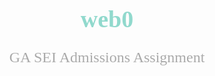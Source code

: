 # web0
GA SEI Admissions Assignment



<!DOCTYPE html>

<head>
  <title>About Joe Coburn</title>
  <link href="https://fonts.googleapis.com/css?family=Unica+One" rel="stylesheet">
  <style>
    body {
      text-align: center;
      background: url("https://i.imgur.com/3kKCAk5.jpg");
 	  background-size: cover;
 	  background-repeat: no-repeat;
      background-position: center;
      color: #aaa;
      font-family: georgia;
    }
    p {
      font-size: 24px;
      max-width: 800px;
      margin: 0 auto;
    }
    img {
      border: 6px solid #91d9cd;
      border-radius: 130px;
     }
    h1 {
      font-family: 'Unica One', cursive;
      color: #91d9cd;
      font-size: 38px;
    }

    h2 {
      font-family: 'Unica One', cursive;
      color: #91d9cd;
      font-size: 20px;
    }

  </style>
</head>
<body>
<br>
<br>
<br>
	<script>
		var i = 0;
		var images = [];
		var time = 7000;

		images[0] = 'https://i.imgur.com/vmY70y6.png';
		images[1] = 'https://i.imgur.com/wbqfHoO.png';
		images[2] = 'https://i.imgur.com/4oolLlW.png';
		images[3] = 'https://i.imgur.com/Xxmoddw.png';

		function changeImg(){
			document.slide.src = images[i];

			if(i < images.length - 1){
				i++;
			} else {
				i = 0;
			} 

			setTimeout("changeImg()", time);
		}

		window.onload = changeImg;

	</script>

	<img name="slide" width="400" height="400">

<br>
<br>
<br>
<br>
  <h1>About Me</h1>
  <p>
  	My name is Joseph Coburn. I love exploring and seeing new things. I love travelling. That's when I'm really in my element. Surrounding myself with different people, cultures, traditions, foods, and landscapes gives me so much gratitude for life. I'm happy being challenged with new circumstances in an unfamiliar place, too. One thing that I love most is seeing deep similarities between people who are superficially different. 
  </p>

<h1>Background</h1>
  <p>
  	I moved to California from my hometown in Pennsylvania a few years after finishing high school. I came here with my girlfriend, Heather. We never imagined we'd be living in LA, but we made it! We love spending time in nature, watching movies, travelling, eating delicious food, and spending time with our two beautiful cats/children, Kiwi and Lyla.
  </p>

<br>
<br>
<br>
<br>
<h2>Email: josephLcoburn@gmail.com</h2>
<h2>Call/text: (310) 733-7676</h2>
<h2>Social Media: <a href="https://www.linkedin.com/in/joseph-coburn/">LinkedIn</a>
</h2>

</body>
